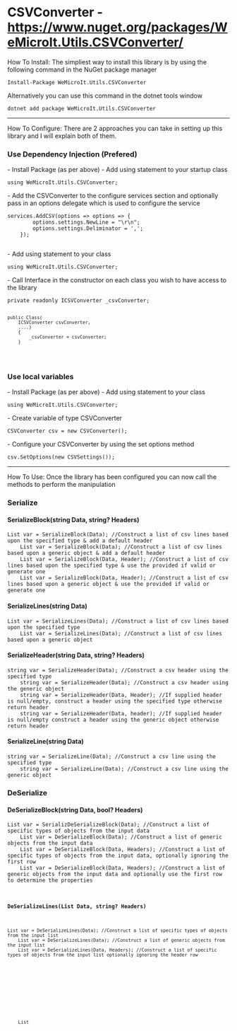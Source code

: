 CSVConverter - https://www.nuget.org/packages/WeMicroIt.Utils.CSVConverter/
===========

How To Install:
The simpliest way to install this library is by using the following command in the NuGet package manager
<pre><code>Install-Package WeMicroIt.Utils.CSVConverter</code></pre>
Alternatively you can use this command in the dotnet tools window
<pre><code>dotnet add package WeMicroIt.Utils.CSVConverter</code></pre>

---

How To Configure:
There are 2 approaches you can take in setting up this library and I will explain both of them.

<h3>Use Dependency Injection (Prefered)</h3>
- Install Package (as per above)
- Add using statement to your startup class
<pre><code>using WeMicroIt.Utils.CSVConverter;</code></pre>
- Add the CSVConverter to the configure services section and optionally pass in an options delegate which is used to configure the service
<pre><code>services.AddCSV(options => options => {
        options.settings.NewLine = "\r\n";
        options.settings.Deliminator = ',';
    });
    </code></pre>
- Add using statement to your class
<pre><code>using WeMicroIt.Utils.CSVConverter;</code></pre>
- Call Interface in the constructor on each class you wish to have access to the library
<pre><code>private readonly ICSVConverter _csvConverter;

    public Class(
        ICSVConverter csvConverter,
        ....)
        {
            _csvConverter = csvConverter;
        }
</code></pre>

<h3>Use local variables</h3>
- Install Package (as per above)
- Add using statement to your class
<pre><code>using WeMicroIt.Utils.CSVConverter;</code></pre>
- Create variable of type CSVConverter 
<pre><code>CSVConverter csv = new CSVConverter();</code></pre>
- Configure your CSVConverter by using the set options method
<pre><code>csv.SetOptions(new CSVSettings());</code></pre>

----

How To Use:
Once the library has been configured you can now call the methods to perform the manipulation

<h3>Serialize</h3>
<h4>SerializeBlock(string Data, string? Headers)</h4>
<pre><code>List<string> var = SerializeBlock<T>(Data); //Construct a list of csv lines based upon the specified type & add a default header
    List<string> var = SerializeBlock(Data); //Construct a list of csv lines based upon a generic object & add a default header
    List<string> var = SerializeBlock<T>(Data, Header); //Construct a list of csv lines based upon the specified type & use the provided if valid or generate one
    List<string> var = SerializeBlock(Data, Header); //Construct a list of csv lines based upon a generic object & use the provided if valid or generate one
</code></pre>

<h4>SerializeLines(string Data)</h4>
<pre><code>List<string> var = SerializeLines<T>(Data); //Construct a list of csv lines based upon the specified type
    List<string> var = SerializeLines(Data); //Construct a list of csv lines based upon a generic object
</code></pre>

<h4>SerializeHeader(string Data, string? Headers)</h4>
<pre><code>string var = SerializeHeader<T>(Data); //Construct a csv header using the specified type
    string var = SerializeHeader(Data); //Construct a csv header using the generic object
    string var = SerializeHeader<T>(Data, Header); //If supplied header is null/empty, construct a header using the specified type otherwise return header
    string var = SerializeHeader(Data, header); //If supplied header is null/empty construct a header using the generic object otherwise return header
</code></pre>

<h4>SerializeLine(string Data)</h4>
<pre><code>string var = SerializeLine<T>(Data); //Construct a csv line using the specified type
    string var = SerializeLine(Data); //Construct a csv line using the generic object
</code></pre>

<h3>DeSerialize</h3>
<h4>DeSerializeBlock(string Data, bool? Headers)</h4>
<pre><code>List<T> var = SerializDeSerializeBlock<T>(Data); //Construct a list of specific types of objects from the input data
    List<object> var = DeSerializeBlock(Data); //Construct a list of generic objects from the input data
    List<T> var = DeSerializeBlock<T>(Data, Headers); //Construct a list of specific types of objects from the input data, optionally ignoring the first row
    List<object> var = DeSerializeBlock(Data, Headers); //Construct a list of generic objects from the input data and optionally use the first row to determine the properties
</code></pre>

<h4>DeSerializeLines(List<string> Data, string? Headers)</h4>
<pre><code>List<T> var = DeSerializeLines<T>(Data); //Construct a list of specific types of objects from the input list
    List<object> var = DeSerializeLines(Data); //Construct a list of generic objects from the input list
    List<T> var = DeSerializeLines<T>(Data, Headers); //Construct a list of specific types of objects from the input list optionally ignoring the header row
    List<object> var = DeSerializeLines(Data, Headers); //Construct a list of generic objects from the input list optionally ignoring the header row
</code></pre>

<h4>DeSerializeLines(string Data, string? Headers)</h4>
<pre><code>List<T> var = DeSerializeLines<T>(Data); //Construct a list of specific types of objects from the input string
    List<object> var = DeSerializeLines(Data); //Construct a list of generic objects from the input list string
    List<T> var = DeSerializeLines<T>(Data, Headers); //Construct a list of specific types of objects from the input string optionally ignoring the header row
    List<object> var = DeSerializeLines(Data, Headers); //Construct a list of generic objects from the input string optionally ignoring the header row
</code></pre>

<h4>DeSerializeLine(string Data)</h4>
<pre><code>T var = DeSerializeLine<T>(Data); //Construct specific object based upon the csv input
    object var = DeSerializeLine( Data); //Construct generic object based upon the csv input
</code></pre>